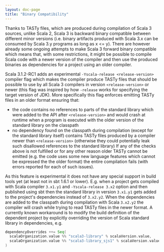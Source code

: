 ```yaml
---
layout: doc-page
title: "Binary Compatibility"
---
```


Thanks to TASTy files, which are produced during compilation of Scala 3 sources, unlike Scala 2, Scala 3 is backward binary compatible between different minor versions (i.e. binary artifacts produced with Scala 3.x can be consumed by Scala 3.y programs as long as x <= y).
There are however already some ongoing attempts to make Scala 3 forward binary compatible which means that, with some restrictions, it might be possible to compile Scala code with a newer version of the compiler and then use the produced binaries as dependencies for a project using an older compiler.

Scala 3.1.2-RC1 adds an experimental `-Yscala-release <release-version>` compiler flag which makes the compiler produce TASTy files that should be possible to use by all Scala 3 compilers in version `<release-version>` or newer (this flag was inspired by how `-release` works for specifying the target version of JDK). More specifically this flag enforces emitting TASTy files in an older format ensuring that:
* the code contains no references to parts of the standard library which were added to the API after `<release-version>` and would crash at runtime when a program is executed with the older version of the standard library on the classpath
* no dependency found on the classpath during compilation (except for the standard library itself) contains TASTy files produced by a compiler newer than `<release-version>` (otherwise they could potentially leak such disallowed references to the standard library)
If any of the checks above is not fulfilled or for any other reason older TASTy cannot be emitted (e.g. the code uses some new language features which cannot be expressed the the older format) the entire compilation fails (with errors reported for each of such issues).

As this feature is experimental it does not have any special support in build tools yet (at least not in sbt 1.6.1 or lower).
E.g. when a project gets compiled with Scala compiler `3.x1.y1` and `-Yscala-release 3.x2` option and then published using sbt
then the standard library in version `3.x1.y1` gets added to the project's dependencies instead of `3.x2.y2`.
When the dependencies are added to the classpath during compilation with Scala `3.x2.y2` the compiler will crash while trying to read TASTy files in the newer format.
A currently known workaround is to modify the build definition of the dependent project by explicitly overriding the version of Scala standard library in dependencies, e.g.

```scala
dependencyOverrides ++= Seq(
  scalaOrganization.value %% "scala3-library" % scalaVersion.value,
  scalaOrganization.value %% "scala3-library_sjs1" % scalaVersion.value // for Scala.js projects
)
```